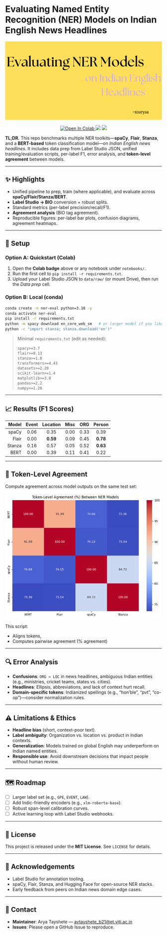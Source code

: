 # Evaluating Named Entity Recognition (NER) Models on Indian English News Headlines

<p align="center">
  <img src="banner.png" alt="Project Banner" width="800">
</p>

<p align="center">
  <a href="https://colab.research.google.com/drive/1Rjxn4a2XeCP88S8CUWr9lvwiNG8_Szcs?usp=drive_open">
    <img src="https://colab.research.google.com/assets/colab-badge.svg" alt="Open In Colab">
  </a>
  <img src="https://img.shields.io/badge/python-3.10%2B-blue">
  <img src="https://img.shields.io/badge/license-MIT-green">
</p>

**TL;DR.** This repo benchmarks multiple NER toolkits—**spaCy**, **Flair**, **Stanza**, and a **BERT-based** token classification model—on *Indian English news headlines*. It includes data prep from Label Studio JSON, unified training/evaluation scripts, per-label F1, error analysis, and **token-level agreement** between models.

---

## ✨ Highlights
- Unified pipeline to prep, train (where applicable), and evaluate across **spaCy/Flair/Stanza/BERT**.
- **Label Studio → BIO** conversion + robust splits.
- Standard metrics (per-label precision/recall/F1).
- **Agreement analysis** (BIO tag agreement).
- Reproducible figures: per-label bar plots, confusion diagrams, agreement heatmaps.

---




## 🧰 Setup

### Option A: Quickstart (Colab)
1. Open the **Colab badge** above or any notebook under `notebooks/`.
2. Run the first cell to `pip install -r requirements.txt`.
3. Upload your Label Studio JSON to `data/raw/` (or mount Drive), then run the *Data prep* cell.

### Option B: Local (conda)
```bash
conda create -n ner-eval python=3.10 -y
conda activate ner-eval
pip install -r requirements.txt
python -m spacy download en_core_web_sm   # or larger model if you like
python -c "import stanza; stanza.download('en')"
```

> Minimal `requirements.txt` (edit as needed):
> ```
> spacy>=3.7
> flair>=0.13
> stanza>=1.8
> transformers>=4.43
> datasets>=2.20
> scikit-learn>=1.4
> matplotlib>=3.8
> pandas>=2.2
> numpy>=1.26
> ```

---



## 📈 Results (F1 Scores)



| Model   | Event    | Location | Misc   | ORG    | Person | 
|--------:|:--------:|:--------:|:------:|:------:|:------:|
| spaCy   |  0.06    | 0.35     | 0.00   | 0.33   | 0.39   | 
| Flair   |  0.00    | **0.59**     | 0.09   | 0.45   | **0.78**   | 
| Stanza  |  0.16    | 0.57     | 0.05   | 0.52   | **0.63**   | 
| BERT    |  0.00    | 0.39     | 0.11   | 0.41   | 0.22   | 


---

## 🤝 Token-Level Agreement

Compute agreement across model outputs on the same test set:

<p align="center">
  <img src="token_level_agreement.png" alt="Token-level agreement" width="600">
</p>


This script:
- Aligns tokens,
- Computes pairwise agreement (% agreement)


---

## 🔍 Error Analysis
- **Confusions**: `ORG ↔️ LOC` in news headlines, ambiguous Indian entities (e.g., ministries, cricket teams, states vs. cities).  
- **Headlines**: Ellipsis, abbreviations, and lack of context hurt recall.  
- **Domain-specific tokens**: Indianized spellings (e.g., “hon’ble”, “pvt”, “co-op”)—consider normalization rules.

---

## ⚠️ Limitations & Ethics
- **Headline bias** (short, context-poor text).  
- **Label ambiguity**: Organization vs. location vs. product in Indian contexts.  
- **Generalization**: Models trained on global English may underperform on Indian named entities.  
- **Responsible use**: Avoid downstream decisions that impact people without human review.

---

## 🗺️ Roadmap
- [ ] Larger label set (e.g., `GPE`, `EVENT`, `LAW`).  
- [ ] Add Indic-friendly encoders (e.g., `xlm-roberta-base`).  
- [ ] Robust span-level calibration curves.  
- [ ] Active learning loop with Label Studio webhooks.

---



## 📝 License
This project is released under the **MIT License**. See `LICENSE` for details.

---

## 🙌 Acknowledgements
- Label Studio for annotation tooling.
- spaCy, Flair, Stanza, and Hugging Face for open-source NER stacks.
- Early feedback from peers on Indian news domain edge cases.

---

## 📨 Contact
- **Maintainer**: Arya Tayshete — avtayshete_b21@et.vjti.ac.in  
- **Issues**: Please open a GitHub Issue to reproduce.
